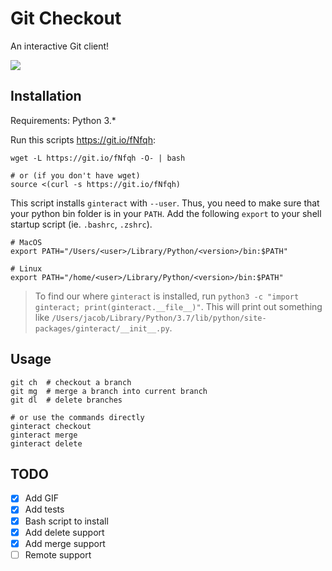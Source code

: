 # Git Checkout
An interactive Git client!

<a href="https://asciinema.org/a/ByGs7AeXHOlUMIKMjHmM7N9k5" target="_blank"><img src="https://asciinema.org/a/ByGs7AeXHOlUMIKMjHmM7N9k5.png" /></a>

## Installation
Requirements: Python 3.*

Run this scripts https://git.io/fNfqh:
```
wget -L https://git.io/fNfqh -O- | bash

# or (if you don't have wget)
source <(curl -s https://git.io/fNfqh)
```

This script installs `ginteract` with `--user`. Thus, you need to make sure that your python bin folder is in your `PATH`. Add the following `export` to your shell startup script (ie. `.bashrc`, `.zshrc`).
```
# MacOS
export PATH="/Users/<user>/Library/Python/<version>/bin:$PATH"

# Linux
export PATH="/home/<user>/Library/Python/<version>/bin:$PATH"
```
> To find our where `ginteract` is installed, run `python3 -c "import ginteract; print(ginteract.__file__)"`. This will print out something like `/Users/jacob/Library/Python/3.7/lib/python/site-packages/ginteract/__init__.py`.

## Usage
```
git ch  # checkout a branch
git mg  # merge a branch into current branch
git dl  # delete branches

# or use the commands directly
ginteract checkout
ginteract merge
ginteract delete
```

## TODO
- [x] Add GIF
- [x] Add tests
- [x] Bash script to install
- [x] Add delete support
- [x] Add merge support
- [ ] Remote support
